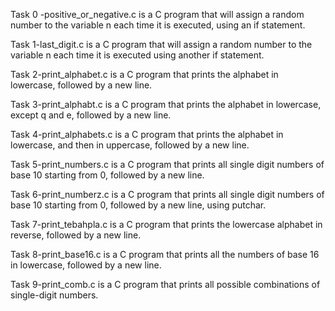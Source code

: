 Task 0 -positive_or_negative.c is a C program that will assign a random number to the variable n each time it is executed, using an if statement.

Task 1-last_digit.c is a C program that will assign a random number to the variable n each time it is executed using another if statement.

Task 2-print_alphabet.c is a C program that prints the alphabet in lowercase, followed by a new line.

Task 3-print_alphabt.c is a C program that prints the alphabet in lowercase, except q and e, followed by a new line.

Task 4-print_alphabets.c is a C program that prints the alphabet in lowercase, and then in uppercase, followed by a new line.

Task 5-print_numbers.c is a C program that prints all single digit numbers of base 10 starting from 0, followed by a new line.

Task 6-print_numberz.c is a C program that prints all single digit numbers of base 10 starting from 0, followed by a new line, using putchar.

Task 7-print_tebahpla.c is a C program that prints the lowercase alphabet in reverse, followed by a new line.

Task 8-print_base16.c is a C program that prints all the numbers of base 16 in lowercase, followed by a new line.

Task 9-print_comb.c is a C program that prints all possible combinations of single-digit numbers.
